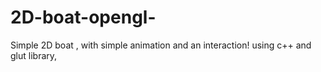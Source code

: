 # 2D-boat-opengl-
Simple 2D boat  , with simple animation and an interaction!
using c++ and glut library,  
